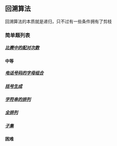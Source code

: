 ## 回溯算法
回溯算法的本质就是递归，只不过有一些条件拥有了剪枝
### 简单题列表
##### [比赛中的配对次数](../../leetcode/editor/cn/[1688]比赛中的配对次数.js)

#### 中等
##### [电话号码的字母组合](../../leetcode/editor/cn/[17]电话号码的字母组合.js)
##### [括号生成](../../leetcode/editor/cn/[22]括号生成.js)
##### [字符串的排列](../../leetcode/editor/cn/[剑指Offer38]字符串的排列.js)
##### [全排列](../../leetcode/editor/cn/[46]全排列.js)
##### [子集](../../leetcode/editor/cn/[78]子集.js)
#### 困难
